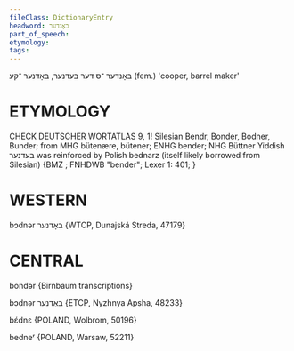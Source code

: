 ```yaml
---
fileClass: DictionaryEntry
headword: באָנדער
part_of_speech: 
etymology: 
tags: 
---
```

באָנדער
־ס
דער
בעדנער, באָדנער
־קע
(fem.)
'cooper, barrel maker'

ETYMOLOGY
===========
CHECK DEUTSCHER WORTATLAS 9, 1!
Silesian Bendr, Bonder, Bodner, Bunder; from MHG bütenære, bütener; ENHG bender; NHG Büttner
Yiddish בעדנער was reinforced by Polish bednarz (itself likely borrowed from Silesian)
{BMZ ; FNHDWB "bender"; Lexer 1: 401; }

WESTERN
========

bɔdnər באָדנער {WTCP, Dunajská Streda, 47179}

CENTRAL
========

bondər {Birnbaum transcriptions}

bɔdnər באָדנער {ETCP, Nyzhnya Apsha, 48233}

bɛ́dnɛ {POLAND, Wolbrom, 50196}

bedneʳ {POLAND, Warsaw, 52211}